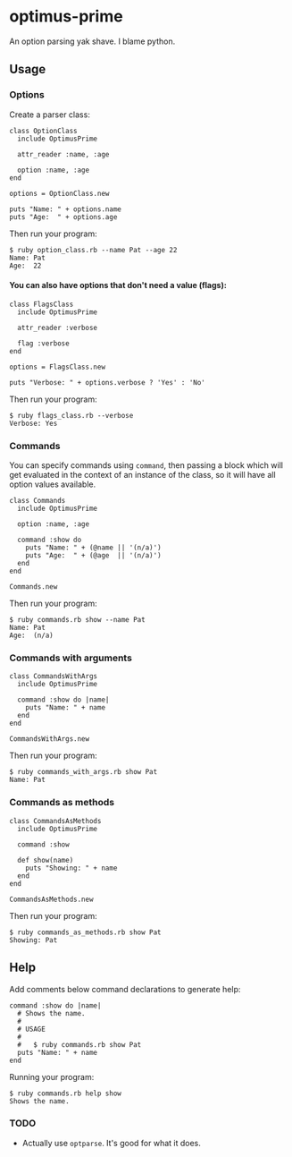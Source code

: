 # optimus-prime

An option parsing yak shave. I blame python.

## Usage

### Options

Create a parser class:

    class OptionClass
      include OptimusPrime

      attr_reader :name, :age

      option :name, :age
    end

    options = OptionClass.new

    puts "Name: " + options.name
    puts "Age:  " + options.age

Then run your program:

    $ ruby option_class.rb --name Pat --age 22
    Name: Pat
    Age:  22

#### You can also have options that don't need a value (flags):

    class FlagsClass
      include OptimusPrime

      attr_reader :verbose

      flag :verbose
    end

    options = FlagsClass.new

    puts "Verbose: " + options.verbose ? 'Yes' : 'No'

Then run your program:

    $ ruby flags_class.rb --verbose
    Verbose: Yes

### Commands

You can specify commands using `command`, then passing a block
which will get evaluated in the context of an instance of the class,
so it will have all option values available.

    class Commands
      include OptimusPrime

      option :name, :age

      command :show do
        puts "Name: " + (@name || '(n/a)')
        puts "Age:  " + (@age  || '(n/a)')
      end
    end

    Commands.new

Then run your program:

    $ ruby commands.rb show --name Pat
    Name: Pat
    Age:  (n/a)

### Commands with arguments

    class CommandsWithArgs
      include OptimusPrime

      command :show do |name|
        puts "Name: " + name
      end
    end

    CommandsWithArgs.new

Then run your program:

    $ ruby commands_with_args.rb show Pat
    Name: Pat

### Commands as methods

    class CommandsAsMethods
      include OptimusPrime

      command :show

      def show(name)
        puts "Showing: " + name
      end
    end

    CommandsAsMethods.new

Then run your program:

    $ ruby commands_as_methods.rb show Pat
    Showing: Pat

## Help

Add comments below command declarations to generate help:

    command :show do |name|
      # Shows the name.
      #
      # USAGE
      #
      #   $ ruby commands.rb show Pat
      puts "Name: " + name
    end

Running your program:

    $ ruby commands.rb help show
    Shows the name.

### TODO

* Actually use `optparse`. It's good for what it does.

